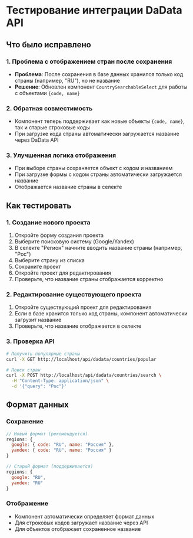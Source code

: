 # Тестирование интеграции DaData API

## Что было исправлено

### 1. **Проблема с отображением стран после сохранения**
- **Проблема**: После сохранения в базе данных хранился только код страны (например, "RU"), но не название
- **Решение**: Обновлен компонент `CountrySearchableSelect` для работы с объектами `{code, name}`

### 2. **Обратная совместимость**
- Компонент теперь поддерживает как новые объекты `{code, name}`, так и старые строковые коды
- При загрузке кода страны автоматически загружается название через DaData API

### 3. **Улучшенная логика отображения**
- При выборе страны сохраняется объект с кодом и названием
- При загрузке формы с кодом страны автоматически загружается название
- Отображается название страны в селекте

## Как тестировать

### 1. **Создание нового проекта**
1. Откройте форму создания проекта
2. Выберите поисковую систему (Google/Yandex)
3. В селекте "Регион" начните вводить название страны (например, "Рос")
4. Выберите страну из списка
5. Сохраните проект
6. Откройте проект для редактирования
7. Проверьте, что название страны отображается корректно

### 2. **Редактирование существующего проекта**
1. Откройте существующий проект для редактирования
2. Если в базе хранится только код страны, компонент автоматически загрузит название
3. Проверьте, что название отображается в селекте

### 3. **Проверка API**
```bash
# Получить популярные страны
curl -X GET http://localhost/api/dadata/countries/popular

# Поиск стран
curl -X POST http://localhost/api/dadata/countries/search \
  -H "Content-Type: application/json" \
  -d '{"query": "Рос"}'
```

## Формат данных

### Сохранение
```javascript
// Новый формат (рекомендуется)
regions: {
  google: { code: "RU", name: "Россия" },
  yandex: { code: "RU", name: "Россия" }
}

// Старый формат (поддерживается)
regions: {
  google: "RU",
  yandex: "RU"
}
```

### Отображение
- Компонент автоматически определяет формат данных
- Для строковых кодов загружает название через API
- Для объектов отображает сохраненное название
